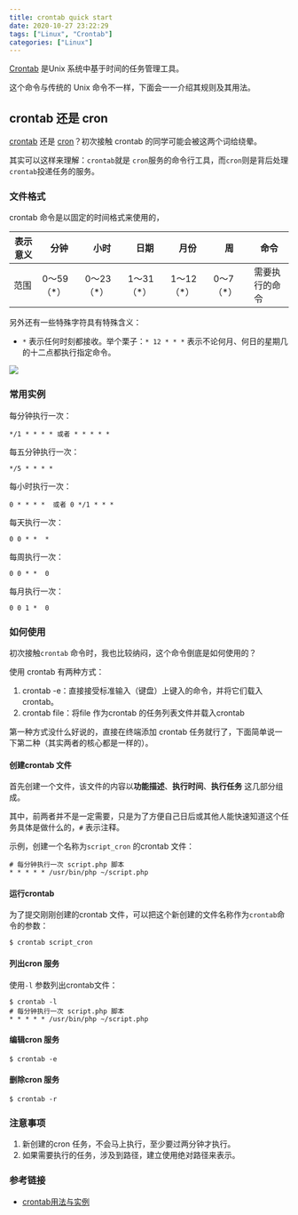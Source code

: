 ```yaml
---
title: crontab quick start
date: 2020-10-27 23:22:29
tags: ["Linux", "Crontab"]
categories: ["Linux"]
---
```


[Crontab](https://zh.wikipedia.org/zh-hans/Cron) 是Unix 系统中基于时间的任务管理工具。

这个命令与传统的 Unix 命令不一样，下面会一一介绍其规则及其用法。

<!-- more -->

## crontab 还是 cron
[crontab](https://baike.baidu.com/item/crontab) 还是 [cron](https://baike.baidu.com/item/cron)？初次接触 crontab 的同学可能会被这两个词给绕晕。

其实可以这样来理解：`crontab`就是 `cron`服务的命令行工具，而`cron`则是背后处理`crontab`投递任务的服务。

### 文件格式
crontab 命令是以固定的时间格式来使用的，

|表示意义|分钟|小时|日期|月份|周|命令|
|-|-|-|-|-|-|-|
|范围|0～59（*）|0～23（*）|1～31（*）|1～12（*）|0～7（*）|需要执行的命令|

另外还有一些特殊字符具有特殊含义：
* `*` 表示任何时刻都接收。举个栗子：`* 12 * * *` 表示不论何月、何日的星期几的十二点都执行指定命令。

![](https://cdn.jsdelivr.net/gh/0xAiKang/CDN/blog/images/20201027163458.png)

### 常用实例
每分钟执行一次：
```
*/1 * * * * 或者 * * * * *
```

每五分钟执行一次：
```
*/5 * * * *
```

每小时执行一次：
```
0 * * * *  或者 0 */1 * * *
```

每天执行一次：
```
0 0 * *  *
```

每周执行一次：
```
0 0 * *  0
```

每月执行一次：
```
0 0 1 *  0
```

### 如何使用
初次接触`crontab` 命令时，我也比较纳闷，这个命令倒底是如何使用的？

使用 crontab 有两种方式：
1. crontab -e：直接接受标准输入（键盘）上键入的命令，并将它们载入crontab。
2. crontab file：将file 作为crontab 的任务列表文件并载入crontab

第一种方式没什么好说的，直接在终端添加 crontab 任务就行了，下面简单说一下第二种（其实两者的核心都是一样的）。

#### 创建crontab 文件
首先创建一个文件，该文件的内容以**功能描述**、**执行时间**、**执行任务** 这几部分组成。

其中，前两者并不是一定需要，只是为了方便自己日后或其他人能快速知道这个任务具体是做什么的，`#` 表示注释。

示例，创建一个名称为`script_cron` 的crontab 文件：
```
# 每分钟执行一次 script.php 脚本
* * * * * /usr/bin/php ~/script.php
```

#### 运行crontab

为了提交刚刚创建的crontab 文件，可以把这个新创建的文件名称作为`crontab`命令的参数：
```
$ crontab script_cron
```

#### 列出cron 服务
使用`-l` 参数列出crontab文件：
```
$ crontab -l
# 每分钟执行一次 script.php 脚本
* * * * * /usr/bin/php ~/script.php
```

#### 编辑cron 服务

```
$ crontab -e
```

#### 删除cron 服务

```
$ crontab -r
```

### 注意事项
1. 新创建的cron 任务，不会马上执行，至少要过两分钟才执行。
2. 如果需要执行的任务，涉及到路径，建立使用绝对路径来表示。

### 参考链接
* [crontab用法与实例](https://www.linuxprobe.com/how-to-crontab.html)